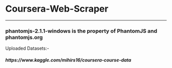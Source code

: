 # Coursera-Web-Scraper
---
<h3>phantomjs-2.1.1-windows is the property of PhantomJS and phantomjs.org</h3>

Uploaded Datasets:-
<h5>https://www.kaggle.com/mihirs16/coursera-course-data</h5>
